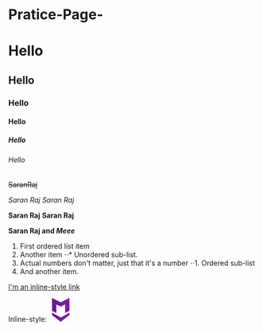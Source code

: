 # Pratice-Page- 
# Hello
## Hello
### Hello
#### Hello
##### Hello
###### Hello
~~SaranRaj~~

*Saran Raj*
_Saran Raj_

**Saran Raj**
__Saran Raj__

**Saran Raj and _Meee_**

1. First ordered list item
2. Another item
⋅⋅* Unordered sub-list. 
1. Actual numbers don't matter, just that it's a number
⋅⋅1. Ordered sub-list
4. And another item.

[I'm an inline-style link](https://www.w3schools.com/cssref/css_pr_border-inline.php)

Inline-style: 
![alt text](https://github.com/adam-p/markdown-here/raw/master/src/common/images/icon48.png "Logo Title Text 1")
